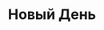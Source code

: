 --- 
title: "Новый День" 
site: "" 
town: "Керчь" 
tel: ["+380 (50) 225-28-29, +380 (6561) 9-01-11, +380 (98) 474-74-19"] 
address: "Россия, АР Крым, г. Керчь, ул. Ленина, 10, оф. 2а" 
mail: "" 
--- 